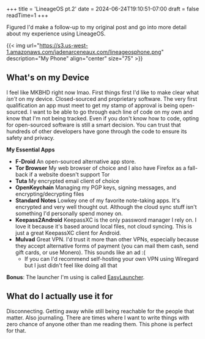 +++
title = 'LineageOS pt.2'
date = 2024-06-24T19:10:51-07:00
draft = false
readTime=1
+++

Figured I'd make a follow-up to my original post and go into more detail about my experience using LineageOS.

{{< img
url="https://s3.us-west-1.amazonaws.com/jadenarceneaux.com/lineageosphone.png"
description="My Phone"
align="center"
size="75" >}}


## What's on my Device
I feel like MKBHD right now lmao. First things first I'd like to make clear what *isn't* on my device. Closed-sourced and proprietary software. The very first qualification an app must meet to get my stamp of approval is being open-sourced. I want to be able to go through each line of code on my own and know that I'm not being tracked. Even if you don't know how to code, opting for open-sourced software is still a smart decision. You can trust that hundreds of other developers have gone through the code to ensure its safety and privacy.

**My Essential Apps**
- **F-Droid** An open-sourced alternative app store.
- **Tor Browser** My web browser of choice and I also have Firefox as a fall-back if a website doesn't support Tor
- **Tuta** My encrypted email client of choice
- **OpenKeychain** Managing my PGP keys, signing messages, and encrypting/decrypting files
- **Standard Notes** Lowkey one of my favorite note-taking apps. It's encrypted and very well thought out. Although the cloud sync stuff isn't something I'd personally spend money on.
- **Keepass2Android** KeepassXC is the only password manager I rely on. I love it because it's based around local files, not cloud syncing. This is just a great KeepassXC client for Android.
- **Mulvad** Great VPN. I'd trust it more than other VPNs, especially because they accept alternative forms of payment (you can mail them cash, send gift cards, or use Monero). This sounds like an ad :(
  - If you can I'd recommend self-hosting your own VPN using Wiregard but I just didn't feel like doing all that

**Bonus**: The launcher I'm using is called [EasyLauncher](https://github.com/DroidWorksStudio/EasyLauncher).

## What do I actually use it for
Disconnecting. Getting away while still being reachable for the people that matter. Also journaling. There are times where I want to write things with zero chance of anyone other than me reading them. This phone is perfect for that. 

